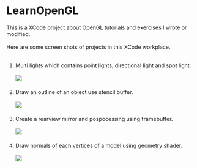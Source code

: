 # LearnOpenGL
This is a XCode project about OpenGL tutorials and exercises I wrote or modified.<br /><br />
Here are some screen shots of projects in this XCode workplace.<br /><br />
1. Multi lights which contains point lights, directional light and spot light.<br /><br />
![](https://github.com/mycmessia/LearnOpenGL/blob/master/Tutorials/TutorialMultipleLights/multiple%20lights.png)<br /><br />
2. Draw an outline of an object use stencil buffer.<br /><br />
![](https://github.com/mycmessia/LearnOpenGL/blob/master/Tutorials/TutorialStencilTest/draw%20outline%20use%20stencil%20buffer.png)<br /><br />
3. Create a rearview mirror and pospocessing using framebuffer.<br /><br />
![](https://github.com/mycmessia/LearnOpenGL/blob/master/Tutorials/TutorialFrameBuffers/frame%20buffer.png)<br /><br />
4. Draw normals of each vertices of a model using geometry shader.<br /><br />
![](https://github.com/mycmessia/LearnOpenGL/blob/master/Tutorials/TutorialGeometryShader/normals.png)
